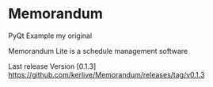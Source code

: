 # Memorandum
PyQt Example my original

Memorandum Lite is a schedule management software

Last release Version [0.1.3] https://github.com/kerlive/Memorandum/releases/tag/v0.1.3
